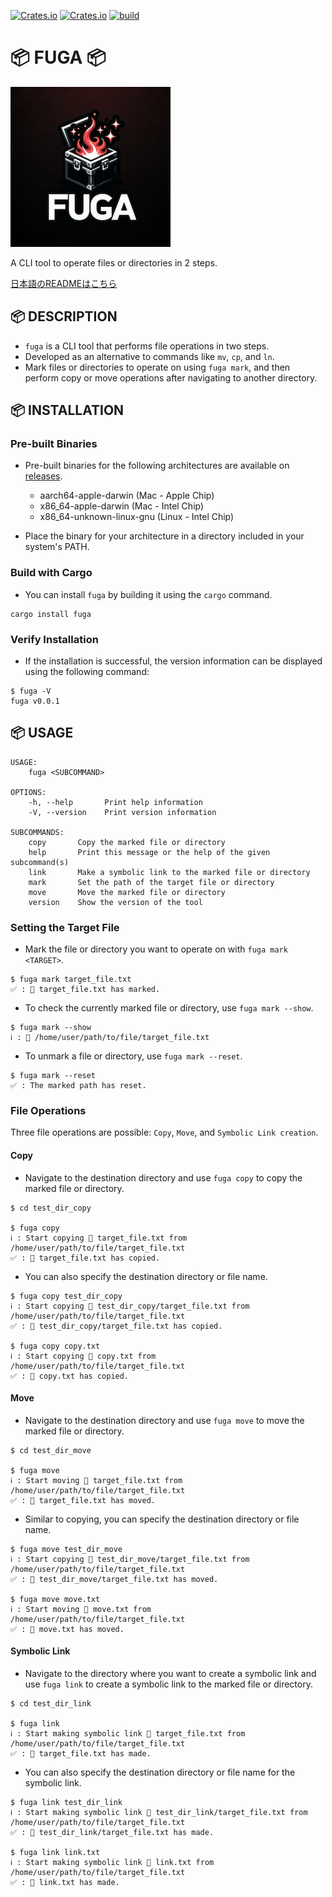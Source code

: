 [![Crates.io](https://img.shields.io/crates/v/fuga)](https://crates.io/crates/fuga)
[![Crates.io](https://img.shields.io/crates/l/fuga)](https://github.com/liebe-magi/fuga/blob/main/LICENSE)
[![build](https://github.com/liebe-magi/fuga/actions/workflows/build.yml/badge.svg?branch=main&event=push)](https://github.com/liebe-magi/fuga/actions/workflows/build.yml)

# 📦 FUGA 📦

![logo](/res/logo_256.jpg)

A CLI tool to operate files or directories in 2 steps.

[日本語のREADMEはこちら](README_jp.md)

## 📦 DESCRIPTION

- `fuga` is a CLI tool that performs file operations in two steps.
- Developed as an alternative to commands like `mv`, `cp`, and `ln`.
- Mark files or directories to operate on using `fuga mark`, and then perform copy or move operations after navigating to another directory.

## 📦 INSTALLATION

### Pre-built Binaries

- Pre-built binaries for the following architectures are available on [releases](https://github.com/liebe-magi/fuga/releases).

  - aarch64-apple-darwin (Mac - Apple Chip)
  - x86_64-apple-darwin (Mac - Intel Chip)
  - x86_64-unknown-linux-gnu (Linux - Intel Chip)

- Place the binary for your architecture in a directory included in your system's PATH.

### Build with Cargo

- You can install `fuga` by building it using the `cargo` command.

```
cargo install fuga
```

### Verify Installation

- If the installation is successful, the version information can be displayed using the following command:

```
$ fuga -V
fuga v0.0.1
```

## 📦 USAGE

```
USAGE:
    fuga <SUBCOMMAND>

OPTIONS:
    -h, --help       Print help information
    -V, --version    Print version information

SUBCOMMANDS:
    copy       Copy the marked file or directory
    help       Print this message or the help of the given subcommand(s)
    link       Make a symbolic link to the marked file or directory
    mark       Set the path of the target file or directory
    move       Move the marked file or directory
    version    Show the version of the tool
```

### Setting the Target File

- Mark the file or directory you want to operate on with `fuga mark <TARGET>`.

```
$ fuga mark target_file.txt
✅ : 📄 target_file.txt has marked.
```

- To check the currently marked file or directory, use `fuga mark --show`.

```
$ fuga mark --show
ℹ️ : 📄 /home/user/path/to/file/target_file.txt
```

- To unmark a file or directory, use `fuga mark --reset`.

```
$ fuga mark --reset
✅ : The marked path has reset.
```

### File Operations

Three file operations are possible: `Copy`, `Move`, and `Symbolic Link creation`.

#### Copy

- Navigate to the destination directory and use `fuga copy` to copy the marked file or directory.

```
$ cd test_dir_copy

$ fuga copy
ℹ️ : Start copying 📄 target_file.txt from /home/user/path/to/file/target_file.txt
✅ : 📄 target_file.txt has copied.
```

- You can also specify the destination directory or file name.

```
$ fuga copy test_dir_copy
ℹ️ : Start copying 📄 test_dir_copy/target_file.txt from /home/user/path/to/file/target_file.txt
✅ : 📄 test_dir_copy/target_file.txt has copied.

$ fuga copy copy.txt
ℹ️ : Start copying 📄 copy.txt from /home/user/path/to/file/target_file.txt
✅ : 📄 copy.txt has copied.
```

#### Move

- Navigate to the destination directory and use `fuga move` to move the marked file or directory.

```
$ cd test_dir_move

$ fuga move
ℹ️ : Start moving 📄 target_file.txt from /home/user/path/to/file/target_file.txt
✅ : 📄 target_file.txt has moved.
```

- Similar to copying, you can specify the destination directory or file name.

```
$ fuga move test_dir_move
ℹ️ : Start copying 📄 test_dir_move/target_file.txt from /home/user/path/to/file/target_file.txt
✅ : 📄 test_dir_move/target_file.txt has moved.

$ fuga move move.txt
ℹ️ : Start moving 📄 move.txt from /home/user/path/to/file/target_file.txt
✅ : 📄 move.txt has moved.
```

#### Symbolic Link

- Navigate to the directory where you want to create a symbolic link and use `fuga link` to create a symbolic link to the marked file or directory.

```
$ cd test_dir_link

$ fuga link
ℹ️ : Start making symbolic link 📄 target_file.txt from /home/user/path/to/file/target_file.txt
✅ : 📄 target_file.txt has made.
```

- You can also specify the destination directory or file name for the symbolic link.

```
$ fuga link test_dir_link
ℹ️ : Start making symbolic link 📄 test_dir_link/target_file.txt from /home/user/path/to/file/target_file.txt
✅ : 📄 test_dir_link/target_file.txt has made.

$ fuga link link.txt
ℹ️ : Start making symbolic link 📄 link.txt from /home/user/path/to/file/target_file.txt
✅ : 📄 link.txt has made.
```
